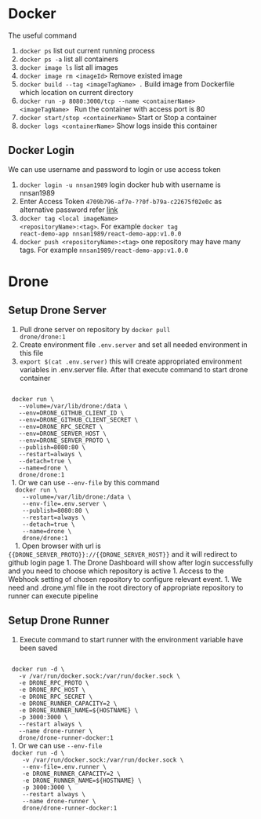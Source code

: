 # Docker

The useful command

1. <code>docker ps</code> list out current running process
1. <code>docker ps -a</code> list all containers
1. <code>docker image ls</code> list all images
1. <code>docker image rm \<imageId\></code> Remove existed image
1. <code>docker build --tag \<imageTagName\> .</code> Build image from Dockerfile which location on current directory
1. <code>docker run -p 8080:3000/tcp --name \<containerName\> \<imageTagName\> </code> Run the container with access port is 80
1. <code>docker start/stop \<containerName\></code> Start or Stop a container
1. <code>docker logs \<containerName\></code> Show logs inside this container

## Docker Login

We can use username and password to login or use access token

1. <code>docker login -u nnsan1989</code> login docker hub with username is nnsan1989
1. Enter Access Token <code>4709b796-af7e-??0f-b79a-c22675f02e0c</code> as alternative password refer [link](https://hub.docker.com/settings/security)
1. <code>docker tag \<local imageName\> \<repositoryName\>:\<tag\></code>. For example <code>docker tag react-demo-app nnsan1989/react-demo-app:v1.0.0</code>
1. <code>docker push \<repositoryName\>:\<tag\></code> one repository may have many tags. For example <code>nnsan1989/react-demo-app:v1.0.0</code>

# Drone

## Setup Drone Server

1. Pull drone server on repository by <code>docker pull drone/drone:1</code>
1. Create environment file <code>.env.server</code> and set all needed environment in this file
1. <code>export $(cat .env.server)</code> this will create appropriated environment variables in .env.server file. After that execute command to start drone container
 <code>
 docker run \
   --volume=/var/lib/drone:/data \
   --env=DRONE_GITHUB_CLIENT_ID \
   --env=DRONE_GITHUB_CLIENT_SECRET \
   --env=DRONE_RPC_SECRET \
   --env=DRONE_SERVER_HOST \
   --env=DRONE_SERVER_PROTO \
   --publish=8080:80 \
   --restart=always \
   --detach=true \
   --name=drone \
   drone/drone:1
 </code>
1. Or we can use <code>--env-file</code> by this command
 <code>
  docker run \
    --volume=/var/lib/drone:/data \
    --env-file=.env.server \
    --publish=8080:80 \
    --restart=always \
    --detach=true \
    --name=drone \
    drone/drone:1
  </code>
1. Open browser with url is <code>{{DRONE_SERVER_PROTO}}://{{DRONE_SERVER_HOST}}</code> and it will redirect to github login page
1. The Drone Dashboard will show after login successfully and you need to choose which repository is active
1. Access to the Webhook setting of chosen repository to configure relevant event.
1. We need and .drone.yml file in the root directory of appropriate repository to runner can execute pipeline

## Setup Drone Runner

1. Execute command to start runner with the environment variable have been saved
 <code>
 docker run -d \
   -v /var/run/docker.sock:/var/run/docker.sock \
   -e DRONE_RPC_PROTO \
   -e DRONE_RPC_HOST \
   -e DRONE_RPC_SECRET \
   -e DRONE_RUNNER_CAPACITY=2 \
   -e DRONE_RUNNER_NAME=${HOSTNAME} \
   -p 3000:3000 \
   --restart always \
   --name drone-runner \
   drone/drone-runner-docker:1
 </code>
1. Or we can use <code>--env-file</code>
 <code>
 docker run -d \
    -v /var/run/docker.sock:/var/run/docker.sock \
    --env-file=.env.runner \
    -e DRONE_RUNNER_CAPACITY=2 \
    -e DRONE_RUNNER_NAME=${HOSTNAME} \
    -p 3000:3000 \
    --restart always \
    --name drone-runner \
    drone/drone-runner-docker:1
 </code>

